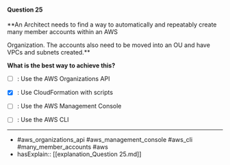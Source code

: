 #### Question  25

**An Architect needs to find a way to automatically and repeatably create many member accounts within an AWS

Organization. The accounts also need to be moved into an OU and have VPCs and subnets created.**

**What is the best way to achieve this?**

- [ ] :  Use the AWS Organizations API

- [x] :  Use CloudFormation with scripts

- [ ] :  Use the AWS Management Console

- [ ] :  Use the AWS CLI

----

- #aws_organizations_api #aws_management_console #aws_cli #many_member_accounts #aws
- hasExplain:: [[explanation_Question  25.md]]
